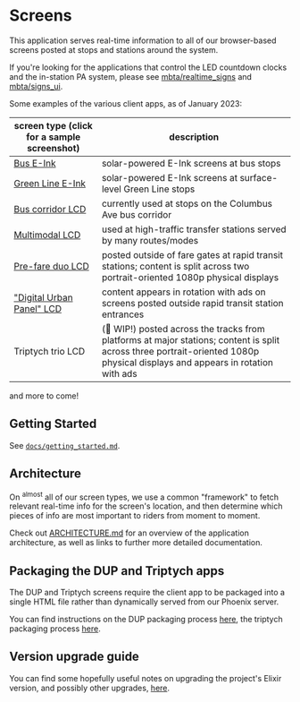 # Screens

This application serves real-time information to all of our browser-based screens posted at stops and stations around the system.

If you're looking for the applications that control the LED countdown clocks and the in-station PA system, please see [mbta/realtime_signs](https://github.com/mbta/realtime_signs) and [mbta/signs_ui](https://github.com/mbta/signs_ui).

Some examples of the various client apps, as of January 2023:

| screen type (click for a sample screenshot) | description                                                                                                                   |
| ------------------------------------------- | ----------------------------------------------------------------------------------------------------------------------------- |
| [Bus E-Ink][bus_eink sample]                | solar-powered E-Ink screens at bus stops                                                                                      |
| [Green Line E-Ink][gl_eink sample]          | solar-powered E-Ink screens at surface-level Green Line stops                                                                 |
| [Bus corridor LCD][bus_shelter sample]      | currently used at stops on the Columbus Ave bus corridor                                                                      |
| [Multimodal LCD][solari sample]             | used at high-traffic transfer stations served by many routes/modes                                                            |
| [Pre-fare duo LCD][pre_fare sample]         | posted outside of fare gates at rapid transit stations; content is split across two portrait-oriented 1080p physical displays |
| ["Digital Urban Panel" LCD][dup sample]     | content appears in rotation with ads on screens posted outside rapid transit station entrances                                |
| Triptych trio LCD                           | (:construction: WIP!) posted across the tracks from platforms at major stations; content is split across three portrait-oriented 1080p physical displays and appears in rotation with ads |

and more to come!

## Getting Started

See [`docs/getting_started.md`](docs/getting_started.md).

## Architecture

On <sup>almost</sup> all of our screen types, we use a common "framework" to fetch relevant real-time info for the screen's location, and then determine which pieces of info are most important to riders from moment to moment.

Check out [ARCHITECTURE.md](/ARCHITECTURE.md) for an overview of the application architecture, as well as links to further more detailed documentation.

## Packaging the DUP and Triptych apps

The DUP and Triptych screens require the client app to be packaged into a single HTML file rather than dynamically served from our Phoenix server.

You can find instructions on the DUP packaging process [here](assets/src/components/v2/dup/README.md), the triptych packaging process [here](assets/src/components/v2/triptych/README.md).

## Version upgrade guide

You can find some hopefully useful notes on upgrading the project's Elixir version, and possibly other upgrades, [here](docs/version_upgrade.md).

[bus_eink sample]: /docs/assets/sample_app_screenshots/bus_eink.png
[gl_eink sample]: /docs/assets/sample_app_screenshots/gl_eink.png
[bus_shelter sample]: /docs/assets/sample_app_screenshots/bus_shelter.png
[solari sample]: /docs/assets/sample_app_screenshots/solari.png
[pre_fare sample]: /docs/assets/sample_app_screenshots/pre_fare.png
[dup sample]: /docs/assets/sample_app_screenshots/dup.png
